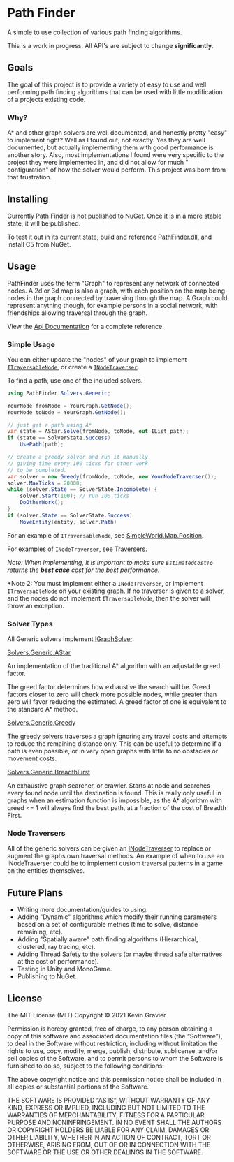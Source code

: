 ﻿# Path Finder

A simple to use collection of various path finding algorithms.

This is a work in progress. All API's are subject to change **significantly**.

## Goals

The goal of this project is to provide a variety of easy to use and well
performing path finding algorithms that can be used with little modification of
a projects existing code.

### Why?

A* and other graph solvers are well documented, and honestly pretty "easy" to
implement right? Well as I found out, not exactly. Yes they are well documented,
but actually implementing them with good performance is another story. Also,
most implementations I found were very specific to the project they were
implemented in, and did not allow for much "
configuration" of how the solver would perform. This project was born from that
frustration.

## Installing

Currently Path Finder is not published to NuGet. Once it is in a more stable
state, it will be published.

To test it out in its current state, build and reference PathFinder.dll, and
install C5 from NuGet.

## Usage

PathFinder uses the term "Graph" to represent any network of connected nodes. A
2d or 3d map is also a graph, with each position on the map being nodes in the
graph connected by traversing through the map. A Graph could represent anything
though, for example persons in a social network, with friendships allowing
traversal through the graph.

View the [Api Documentation](https://mrkmg.github.io/PathFinder/) for a complete
reference.

### Simple Usage

You can either update the "nodes" of your graph to implement
[`ITraversableNode`](PathFinder/Graphs/ITraversableNode.cs), or
create a [`INodeTraverser`](PathFinder/Graphs/INodeTraverser.cs).

To find a path, use one of the included solvers.

```c#
using PathFinder.Solvers.Generic;

YourNode fromNode = YourGraph.GetNode();
YourNode toNode = YourGraph.GetNode();

// just get a path using A*
var state = AStar.Solve(fromNode, toNode, out IList path);
if (state == SolverState.Success)
    UsePath(path);

// create a greedy solver and run it manually
// giving time every 100 ticks for other work
// to be completed.
var solver = new Greedy(fromNode, toNode, new YourNodeTraverser());
solver.MaxTicks = 20000;
while (solver.State == SolverState.Incomplete) {
    solver.Start(100); // run 100 ticks
    DoOtherWork();
}
if (solver.State == SolverState.Success)
    MoveEntity(entity, solver.Path)
```

For an example of `ITraversableNode`, see
[SimpleWorld.Map.Position](Extras/SimpleWorld/Map/Position.cs).

For examples of `INodeTraverser`, see
[Traversers](Extras/SimpleWorld/Traversers).

*Note: When implementing, it is important to make sure `EstimatedCostTo` returns the
**best case** cost for the best performance.*

*Note 2: You must implement either a `INodeTraverser`, or implement `ITraversableNode`
on your existing graph. If no traverser is given to a solver, and the nodes do not implement
`ITraversableNode`, then the solver will throw an exception.

### Solver Types

All Generic solvers
implement [IGraphSolver](PathFinder/Solvers/Generic/IGraphSolver.cs).

[Solvers.Generic.AStar](PathFinder/Solvers/Generic/AStar.cs)

An implementation of the traditional A* algorithm with an adjustable greed
factor.

The greed factor determines how exhaustive the search will be. Greed factors
closer to zero will check more possible nodes, while greater than zero will
favor reducing the estimated. A greed factor of one is equivalent to the
standard A*
method.

[Solvers.Generic.Greedy](PathFinder/Solvers/Generic/Greedy.cs)

The greedy solvers traverses a graph ignoring any travel costs and attempts to
reduce the remaining distance only. This can be useful to determine if a path is
even possible, or in very open graphs with little to no obstacles or movement
costs.

[Solvers.Generic.BreadthFirst](PathFinder/Solvers/Generic/BreadthFirst.cs)

An exhaustive graph searcher, or crawler. Starts at node and searches every
found node until the destination is found. This is really only useful in graphs
when an estimation function is impossible, as the A* algorithm with greed <= 1
will always find the best path, at a fraction of the cost of Breadth First.

### Node Traversers

All of the generic solvers can be given
an [INodeTraverser](PathFinder/Graphs/INodeTraverser.cs)
to replace or augment the graphs own traversal methods. An example of when to
use an INodeTraverser could be to implement custom traversal patterns in a game
on the entities themselves.

## Future Plans

- Writing more documentation/guides to using.
- Adding "Dynamic" algorithms which modify their running parameters based on a
  set of configurable metrics (time to solve, distance remaining, etc).
- Adding "Spatially aware" path finding algorithms (Hierarchical, clustered, ray
  tracing, etc).
- Adding Thread Safety to the solvers (or maybe thread safe alternatives at the
  cost of performance).
- Testing in Unity and MonoGame.
- Publishing to NuGet.

## License

The MIT License (MIT)
Copyright © 2021 Kevin Gravier

Permission is hereby granted, free of charge, to any person obtaining a copy of
this software and associated documentation files (the “Software”), to deal in
the Software without restriction, including without limitation the rights to
use, copy, modify, merge, publish, distribute, sublicense, and/or sell copies of
the Software, and to permit persons to whom the Software is furnished to do so,
subject to the following conditions:

The above copyright notice and this permission notice shall be included in all
copies or substantial portions of the Software.

THE SOFTWARE IS PROVIDED “AS IS”, WITHOUT WARRANTY OF ANY KIND, EXPRESS OR
IMPLIED, INCLUDING BUT NOT LIMITED TO THE WARRANTIES OF MERCHANTABILITY, FITNESS
FOR A PARTICULAR PURPOSE AND NONINFRINGEMENT. IN NO EVENT SHALL THE AUTHORS OR
COPYRIGHT HOLDERS BE LIABLE FOR ANY CLAIM, DAMAGES OR OTHER LIABILITY, WHETHER
IN AN ACTION OF CONTRACT, TORT OR OTHERWISE, ARISING FROM, OUT OF OR IN
CONNECTION WITH THE SOFTWARE OR THE USE OR OTHER DEALINGS IN THE SOFTWARE.
